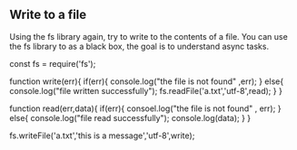 ## Write to a file
Using the fs library again, try to write to the contents of a file.
You can use the fs library to as a black box, the goal is to understand async tasks.

<!-- this is the code  -->
const fs = require('fs');

function write(err){
  if(err){
    console.log("the file is not found" ,err);
  }
  else{
    console.log("file written successfully");
    fs.readFile('a.txt','utf-8',read);
  }
}

function read(err,data){
  if(err){
    consoel.log("the file is not found" , err);
  }
  else{
    console.log("file read successfully");
    console.log(data);
  }
}

fs.writeFile('a.txt','this is a message','utf-8',write);
